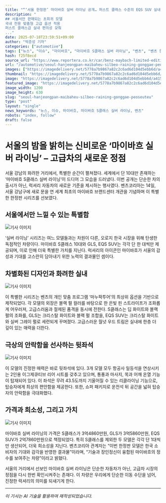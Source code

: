 ```yaml
---
title: "“‘서울 한정판’ 마이바흐 실버 라이닝 공개… 퍼스트 클래스 수준의 EQS SUV 실내 화려함”"
description: "
## 서울서만 판매되는 초희귀 모델
국내 전용 맞춤형 고급 옵션 적용
퍼스트 클래스급 실내 편의성 갖춰
..."
date: 2025-07-18T23:59:51+09:00
author: "박준성 기자"
categories: ["automotive"]
tags: ["뉴스", "이슈", "마이바흐", "마이바흐 S클래스 실버 라이닝", "벤츠", "벤츠 한정판", "실버 라이닝", "서울 강남", "퍼스트 클래스"]
hash: f25f8ecd
source_url: "https://www.reportera.co.kr/car/benz-maybach-limited-edition/"
url: "/automotive/seoul-hanjeongpan-maibaheu-silbeo-raining-gonggae-peoseuteu/"
images: ["https://imagedelivery.net/5778a7b9867a82c2c6ad6d104d5ebb6d/a415802e-f2b0-4c59-dd3d-c294f8404500/public"]
thumbnail: "https://imagedelivery.net/5778a7b9867a82c2c6ad6d104d5ebb6d/a415802e-f2b0-4c59-dd3d-c294f8404500/public"
image: "https://imagedelivery.net/5778a7b9867a82c2c6ad6d104d5ebb6d/a415802e-f2b0-4c59-dd3d-c294f8404500/public"
featured_image: "https://imagedelivery.net/5778a7b9867a82c2c6ad6d104d5ebb6d/a415802e-f2b0-4c59-dd3d-c294f8404500/public"
image_width: 1200
image_height: 630
slug: "seoul-hanjeongpan-maibaheu-silbeo-raining-gonggae-peoseuteu"
type: "post"
layout: "single"
news_keywords: "뉴스, 이슈, 마이바흐, 마이바흐 S클래스 실버 라이닝, 벤츠"
robots: "index, follow"
draft: false
---
```


# 서울의 밤을 밝히는 신비로운 ‘마이바흐 실버 라이닝’ – 고급차의 새로운 정점

서울 강남의 화려한 거리에서, 특별한 순간이 펼쳐졌다. 세계에서 단 10대만 존재하는 ‘마이바흐 S클래스 실버 라이닝’이 드디어 그 모습을 드러냈다. 이번 공개는 단순한 차의 출시가 아닌, 럭셔리 자동차의 새로운 기준을 제시하는 행사였다. 벤츠코리아는 14일, 서울 강남구에 새로 문을 연 세계 최초의 마이바흐 브랜드센터 개관을 기념하며 이 특별한 한정판 시리즈를 선보였다.

## 서울에서만 느낄 수 있는 특별함


![기사 이미지](https://imagedelivery.net/5778a7b9867a82c2c6ad6d104d5ebb6d/2ba6b87e-fadf-4be4-0f42-ce2589e18a00/public)


‘실버 라이닝’ 시리즈는 여느 모델들과는 차원이 다른, 오로지 한국 시장을 위해 탄생한 독점적인 차량이다. 마이바흐 S클래스 10대와 GLS, EQS SUV는 각각 단 한 대씩만 제공되며, 이로 인해 더욱 특별한 가치를 지닌다. 럭셔리의 아이콘인 마이바흐가 서울의 감성과 기대를 고스란히 담아내기 위한 노력의 결과물인 셈이다.

## 차별화된 디자인과 화려한 실내


![기사 이미지](https://imagedelivery.net/5778a7b9867a82c2c6ad6d104d5ebb6d/a1d55d94-406d-4c13-7c1c-600fa8a7c400/public)


이 특별한 시리즈는 벤츠의 개인 맞춤 프로그램 ‘마누팍투어’의 최상위 옵션을 기반으로 제작되었다. 각 모델의 외장은 블랙 펄 컬러를 바탕으로 한 은빛 핀 스트라이프가 조화롭게 어우러져, 고급스러움과 절제된 품격을 동시에 전한다. S클래스는 딥 화이트와 블랙 펄의 조화를, GLS는 크리스탈 화이트와 블랙 펄 조합을, EQS SUV는 크리스탈 화이트와 실버 그레이 펄로 세련되게 꾸며졌다. 고급스러운 월넛 우드 트림은 실내에 한층 더 깊이 있는 매력을 더한다.

## 극상의 안락함을 선사하는 뒷좌석


![기사 이미지](https://imagedelivery.net/5778a7b9867a82c2c6ad6d104d5ebb6d/439c34f6-7c83-495a-347e-9e259eea1900/public)


이 모델의 진정한 매력은 바로 뒷좌석에 있다. 3개 모델 모두 항공사 일등석을 연상시키는 2인용 이그제큐티브 리어 시트를 갖추고 있으며, 통풍과 마사지, 목과 어깨 온열 기능이 탑재되어 있다. 이 좌석은 무려 43.5도까지 기울어질 수 있는 리클라이닝 기능으로, 탑승자에게 최상의 편안함을 제공한다. 또한, 쇼퍼 패키지로 운전석 뒤 공간을 넓혀 탑승자의 안락함을 극대화했다.

## 가격과 희소성, 그리고 가치


![기사 이미지](https://imagedelivery.net/5778a7b9867a82c2c6ad6d104d5ebb6d/a415802e-f2b0-4c59-dd3d-c294f8404500/public)


마이바흐 실버 라이닝의 가격은 S클래스가 3억4860만원, GLS가 3억5860만원, EQS SUV가 2억7860만원으로 책정되었다. 특히 S클래스를 제외한 두 모델은 각각 단 1대씩만 생산되어, 더욱 희소성을 지닌다. 벤츠코리아 관계자는 “이번 한정판 모델은 한국 소비자의 기대와 감각을 반영한 결과물”이라며, “기술과 장인정신이 융합된 마이바흐의 정수를 보여주는 차량”이라고 밝혔다.

서울의 거리에서 선보인 마이바흐 실버 라이닝은 단순한 자동차가 아닌, 고급차 시장의 정점을 다시 한번 확인시켜주는 존재다. 이 차량은 우리에게 단순한 이동 수단을 넘어, 진정한 럭셔리의 의미를 되새기게 한다.

---
*이 기사는 AI 기술을 활용하여 재작성되었습니다.*
